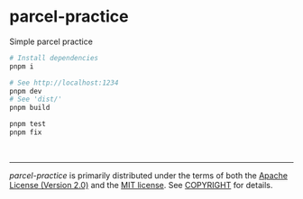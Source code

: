 parcel-practice
========
Simple parcel practice

```bash
# Install dependencies
pnpm i

# See http://localhost:1234
pnpm dev
# See 'dist/'
pnpm build

pnpm test
pnpm fix
```

&nbsp;

--------
*parcel-practice* is primarily distributed under the terms of both the [Apache
License (Version 2.0)] and the [MIT license]. See [COPYRIGHT] for details.

[Apache License (Version 2.0)]: LICENSE-APACHE
[MIT license]: LICENSE-MIT
[COPYRIGHT]: COPYRIGHT
